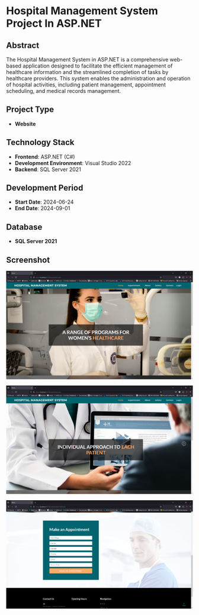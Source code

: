 # Hospital Management System Project In ASP.NET

## Abstract
The Hospital Management System in ASP.NET is a comprehensive web-based application designed to facilitate the efficient management of healthcare information and the streamlined completion of tasks by healthcare providers. This system enables the administration and operation of hospital activities, including patient management, appointment scheduling, and medical records management.

## Project Type
- **Website**

## Technology Stack
- **Frontend**: ASP.NET (C#)
- **Development Environment**: Visual Studio 2022
- **Backend**: SQL Server 2021

## Development Period
- **Start Date**: 2024-06-24
- **End Date**: 2024-09-01

## Database
- **SQL Server 2021**

## Screenshot
![Homepage Screenshot](homepage1.png)

![Homepage Screenshot](homepage2.png)

![Appointment Screenshot](appointment.png)


